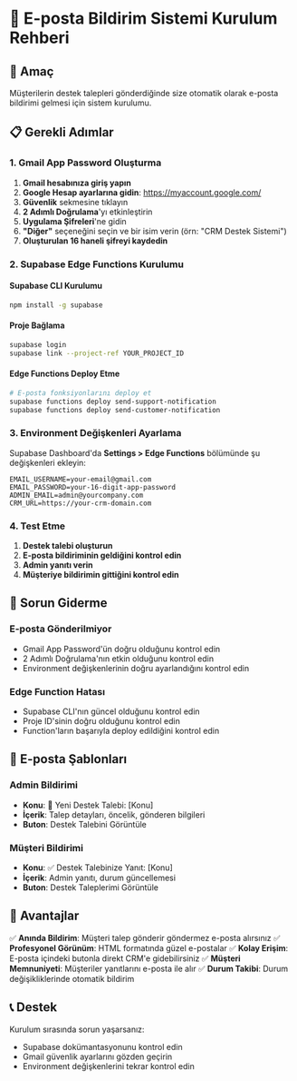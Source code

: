 # 📧 E-posta Bildirim Sistemi Kurulum Rehberi

## 🎯 Amaç
Müşterilerin destek talepleri gönderdiğinde size otomatik olarak e-posta bildirimi gelmesi için sistem kurulumu.

## 📋 Gerekli Adımlar

### 1. Gmail App Password Oluşturma

1. **Gmail hesabınıza giriş yapın**
2. **Google Hesap ayarlarına gidin**: https://myaccount.google.com/
3. **Güvenlik** sekmesine tıklayın
4. **2 Adımlı Doğrulama**'yı etkinleştirin
5. **Uygulama Şifreleri**'ne gidin
6. **"Diğer"** seçeneğini seçin ve bir isim verin (örn: "CRM Destek Sistemi")
7. **Oluşturulan 16 haneli şifreyi kaydedin**

### 2. Supabase Edge Functions Kurulumu

#### Supabase CLI Kurulumu
```bash
npm install -g supabase
```

#### Proje Bağlama
```bash
supabase login
supabase link --project-ref YOUR_PROJECT_ID
```

#### Edge Functions Deploy Etme
```bash
# E-posta fonksiyonlarını deploy et
supabase functions deploy send-support-notification
supabase functions deploy send-customer-notification
```

### 3. Environment Değişkenleri Ayarlama

Supabase Dashboard'da **Settings > Edge Functions** bölümünde şu değişkenleri ekleyin:

```env
EMAIL_USERNAME=your-email@gmail.com
EMAIL_PASSWORD=your-16-digit-app-password
ADMIN_EMAIL=admin@yourcompany.com
CRM_URL=https://your-crm-domain.com
```

### 4. Test Etme

1. **Destek talebi oluşturun**
2. **E-posta bildiriminin geldiğini kontrol edin**
3. **Admin yanıtı verin**
4. **Müşteriye bildirimin gittiğini kontrol edin**

## 🔧 Sorun Giderme

### E-posta Gönderilmiyor
- Gmail App Password'ün doğru olduğunu kontrol edin
- 2 Adımlı Doğrulama'nın etkin olduğunu kontrol edin
- Environment değişkenlerinin doğru ayarlandığını kontrol edin

### Edge Function Hatası
- Supabase CLI'nın güncel olduğunu kontrol edin
- Proje ID'sinin doğru olduğunu kontrol edin
- Function'ların başarıyla deploy edildiğini kontrol edin

## 📧 E-posta Şablonları

### Admin Bildirimi
- **Konu**: 🔔 Yeni Destek Talebi: [Konu]
- **İçerik**: Talep detayları, öncelik, gönderen bilgileri
- **Buton**: Destek Talebini Görüntüle

### Müşteri Bildirimi
- **Konu**: ✅ Destek Talebinize Yanıt: [Konu]
- **İçerik**: Admin yanıtı, durum güncellemesi
- **Buton**: Destek Taleplerimi Görüntüle

## 🚀 Avantajlar

✅ **Anında Bildirim**: Müşteri talep gönderir göndermez e-posta alırsınız
✅ **Profesyonel Görünüm**: HTML formatında güzel e-postalar
✅ **Kolay Erişim**: E-posta içindeki butonla direkt CRM'e gidebilirsiniz
✅ **Müşteri Memnuniyeti**: Müşteriler yanıtlarını e-posta ile alır
✅ **Durum Takibi**: Durum değişikliklerinde otomatik bildirim

## 📞 Destek

Kurulum sırasında sorun yaşarsanız:
- Supabase dokümantasyonunu kontrol edin
- Gmail güvenlik ayarlarını gözden geçirin
- Environment değişkenlerini tekrar kontrol edin
